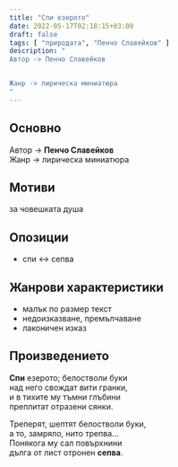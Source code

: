 ```yaml
---
title: "Спи езерото"
date: 2022-05-17T02:18:15+03:00
draft: false
tags: [ "природата", "Пенчо Славейков" ]
description: "
Автор -> Пенчо Славейков


Жанр -> лирическа миниатюра
"
---
```


## Основно

Автор -> **Пенчо Славейков**  
Жанр -> лирическа миниатюра  

## Мотиви

за човешката душа

## Опозиции

- спи <-> сепва

## Жанрови характеристики

- малък по размер текст
- недоизказване, премълчаване
- лаконичен изказ

## Произведението

**Спи** езерото; белостволи буки  
над него свождат вити гранки,  
и в тихите му тъмни глъбини  
преплитат отразени сянки.  

Треперят, шептят белостволи буки,  
а то, замряло, нито трепва...  
Понякога му сал повърхнини  
дълга от лист отронен **сепва**.
